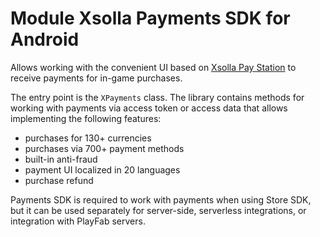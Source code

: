 # Module Xsolla Payments SDK for Android

Allows working with the convenient UI based on [Xsolla Pay Station](https://developers.xsolla.com/doc/pay-station/) to receive payments for in-game purchases.

The entry point is the `XPayments` class. The library contains methods for working with payments via access token or access data that allows implementing the following features:
*   purchases for 130+ currencies
*   purchases via 700+ payment methods
*   built-in anti-fraud
*   payment UI localized in 20 languages
*   purchase refund

Payments SDK is required to work with payments when using Store SDK, but it can be used separately for server-side, serverless integrations, or integration with PlayFab servers.
